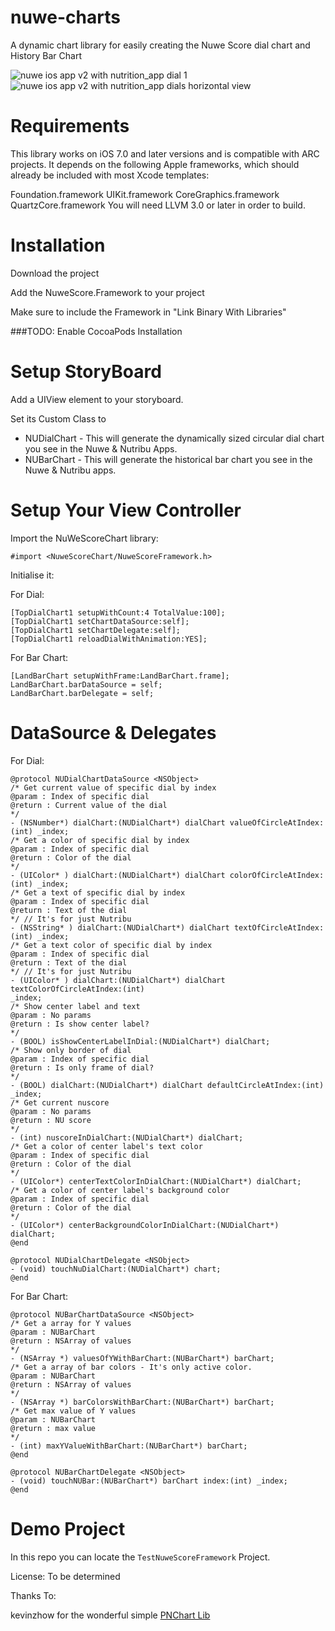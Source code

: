 nuwe-charts
===========

A dynamic chart library for easily creating the Nuwe Score dial chart and History Bar Chart

![nuwe ios app v2 with nutrition_app dial 1](https://cloud.githubusercontent.com/assets/3216491/4875327/3ecdaadc-6292-11e4-8f19-024d4f8ba048.png)
![nuwe ios app v2 with nutrition_app dials horizontal view](https://cloud.githubusercontent.com/assets/3216491/4875328/3eced380-6292-11e4-9240-189321894901.png)


Requirements
============

This library works on iOS 7.0 and later versions and is compatible with ARC projects. It depends on the following Apple frameworks, which should already be included with most Xcode templates:

Foundation.framework
UIKit.framework
CoreGraphics.framework
QuartzCore.framework
You will need LLVM 3.0 or later in order to build.


Installation
=============

Download the project

Add the NuweScore.Framework to your project

Make sure to include the Framework in "Link Binary With Libraries"

###TODO: Enable CocoaPods Installation


Setup StoryBoard
================

Add a UIView element to your storyboard.

Set its Custom Class to

- NUDialChart - This will generate the dynamically sized circular dial chart you see in the Nuwe & Nutribu Apps.
- NUBarChart - This will generate the historical bar chart you see in the Nuwe & Nutribu apps.

Setup Your View Controller
==========================

Import the NuWeScoreChart library:

```
#import <NuweScoreChart/NuweScoreFramework.h>
```

Initialise it:

For Dial:
```
[TopDialChart1 setupWithCount:4 TotalValue:100];
[TopDialChart1 setChartDataSource:self];
[TopDialChart1 setChartDelegate:self];
[TopDialChart1 reloadDialWithAnimation:YES];
```

For Bar Chart:
```
[LandBarChart setupWithFrame:LandBarChart.frame];
LandBarChart.barDataSource = self;
LandBarChart.barDelegate = self;
```

DataSource & Delegates
=======================

For Dial:

```
@protocol NUDialChartDataSource <NSObject>
/* Get current value of specific dial by index
@param : Index of specific dial
@return : Current value of the dial
*/
- (NSNumber*) dialChart:(NUDialChart*) dialChart valueOfCircleAtIndex:(int) _index;
/* Get a color of specific dial by index
@param : Index of specific dial
@return : Color of the dial
*/
- (UIColor* ) dialChart:(NUDialChart*) dialChart colorOfCircleAtIndex:(int) _index;
/* Get a text of specific dial by index
@param : Index of specific dial
@return : Text of the dial
*/ // It's for just Nutribu
- (NSString* ) dialChart:(NUDialChart*) dialChart textOfCircleAtIndex:(int) _index;
/* Get a text color of specific dial by index
@param : Index of specific dial
@return : Text of the dial
*/ // It's for just Nutribu
- (UIColor* ) dialChart:(NUDialChart*) dialChart textColorOfCircleAtIndex:(int) 
_index;
/* Show center label and text
@param : No params
@return : Is show center label?
*/
- (BOOL) isShowCenterLabelInDial:(NUDialChart*) dialChart;
/* Show only border of dial
@param : Index of specific dial
@return : Is only frame of dial?
*/
- (BOOL) dialChart:(NUDialChart*) dialChart defaultCircleAtIndex:(int) _index;
/* Get current nuscore
@param : No params
@return : NU score
*/
- (int) nuscoreInDialChart:(NUDialChart*) dialChart;
/* Get a color of center label's text color
@param : Index of specific dial
@return : Color of the dial
*/
- (UIColor*) centerTextColorInDialChart:(NUDialChart*) dialChart;
/* Get a color of center label's background color
@param : Index of specific dial
@return : Color of the dial
*/
- (UIColor*) centerBackgroundColorInDialChart:(NUDialChart*) dialChart;
@end
```
```
@protocol NUDialChartDelegate <NSObject>
- (void) touchNuDialChart:(NUDialChart*) chart;
@end
```

For Bar Chart:

```
@protocol NUBarChartDataSource <NSObject>
/* Get a array for Y values
@param : NUBarChart
@return : NSArray of values
*/
- (NSArray *) valuesOfYWithBarChart:(NUBarChart*) barChart;
/* Get a array of bar colors - It's only active color.
@param : NUBarChart
@return : NSArray of values
*/
- (NSArray *) barColorsWithBarChart:(NUBarChart*) barChart;
/* Get max value of Y values
@param : NUBarChart
@return : max value
*/
- (int) maxYValueWithBarChart:(NUBarChart*) barChart;
@end
```
```
@protocol NUBarChartDelegate <NSObject>
- (void) touchNUBar:(NUBarChart*) barChart index:(int) _index;
@end
```

Demo Project
=============

In this repo you can locate the `TestNuweScoreFramework` Project.



License:
To be determined

Thanks To:

kevinzhow for the wonderful simple [PNChart Lib](https://github.com/kevinzhow/PNChart)
